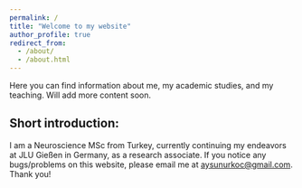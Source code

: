 ```yaml
---
permalink: /
title: "Welcome to my website"
author_profile: true
redirect_from: 
  - /about/
  - /about.html
---
```


Here you can find information about me, my academic studies, and my teaching. Will add more content soon.


Short introduction:
------
I am a Neuroscience MSc from Turkey, currently continuing my endeavors at JLU Gießen in Germany, as a research associate. If you notice any bugs/problems on this website, please email me at aysunurkoc@gmail.com. Thank you!
